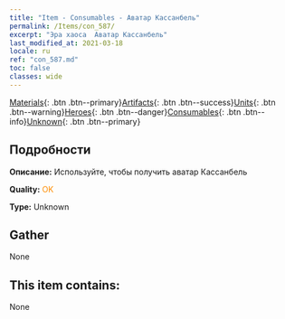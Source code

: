 ```yaml
---
title: "Item - Consumables - Аватар Кассанбель"
permalink: /Items/con_587/
excerpt: "Эра хаоса  Аватар Кассанбель"
last_modified_at: 2021-03-18
locale: ru
ref: "con_587.md"
toc: false
classes: wide
---
```

 [Materials](/ru/Items/){: .btn .btn--primary}[Artifacts](/ru/Items/Artifacts/){: .btn .btn--success}[Units](/ru/Items/Units/){: .btn .btn--warning}[Heroes](/ru/Items/Heroes/){: .btn .btn--danger}[Consumables](/ru/Items/Consumables/){: .btn .btn--info}[Unknown](/ru/Items/Unknown/){: .btn .btn--primary}

## Подробности
 **Описание:** Используйте, чтобы получить аватар Кассанбель

 **Quality:** <span style="color: #FF8C00">OK</span>

 **Type:** Unknown

## Gather

  None

## This item contains:

  None

